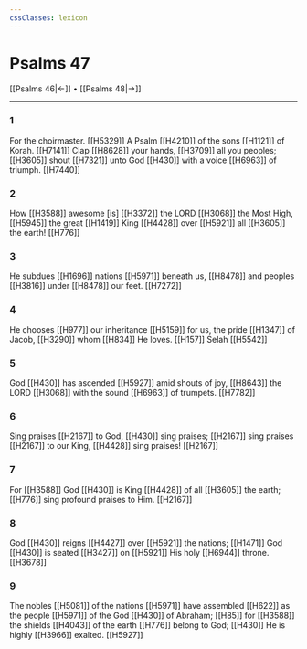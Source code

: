 ```yaml
---
cssClasses: lexicon
---
```


# Psalms 47

[[Psalms 46|←]] • [[Psalms 48|→]]

---

### 1
For the choirmaster. [[H5329]] A Psalm [[H4210]] of the sons [[H1121]] of Korah. [[H7141]] Clap [[H8628]] your hands, [[H3709]] all you peoples; [[H3605]] shout [[H7321]] unto God [[H430]] with a voice [[H6963]] of triumph. [[H7440]]

### 2
How [[H3588]] awesome [is] [[H3372]] the LORD [[H3068]] the Most High, [[H5945]] the great [[H1419]] King [[H4428]] over [[H5921]] all [[H3605]] the earth! [[H776]]

### 3
He subdues [[H1696]] nations [[H5971]] beneath us, [[H8478]] and peoples [[H3816]] under [[H8478]] our feet. [[H7272]]

### 4
He chooses [[H977]] our inheritance [[H5159]] for us,  the pride [[H1347]] of Jacob, [[H3290]] whom [[H834]] He loves. [[H157]] Selah [[H5542]]

### 5
God [[H430]] has ascended [[H5927]] amid shouts of joy, [[H8643]] the LORD [[H3068]] with the sound [[H6963]] of trumpets. [[H7782]]

### 6
Sing praises [[H2167]] to God, [[H430]] sing praises; [[H2167]] sing praises [[H2167]] to our King, [[H4428]] sing praises! [[H2167]]

### 7
For [[H3588]] God [[H430]] is King [[H4428]] of all [[H3605]] the earth; [[H776]] sing profound praises to Him. [[H2167]]

### 8
God [[H430]] reigns [[H4427]] over [[H5921]] the nations; [[H1471]] God [[H430]] is seated [[H3427]] on [[H5921]] His holy [[H6944]] throne. [[H3678]]

### 9
The nobles [[H5081]] of the nations [[H5971]] have assembled [[H622]] as the people [[H5971]] of the God [[H430]] of Abraham; [[H85]] for [[H3588]] the shields [[H4043]] of the earth [[H776]] belong to God; [[H430]] He is highly [[H3966]] exalted. [[H5927]]

